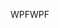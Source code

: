 <span data-ttu-id="b0700-101">WPF</span><span class="sxs-lookup"><span data-stu-id="b0700-101">WPF</span></span>